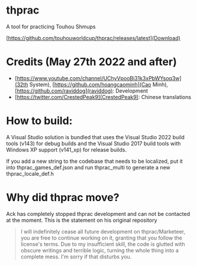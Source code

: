 # thprac
A tool for practicing Touhou Shmups

[https://github.com/touhouworldcup/thprac/releases/latest](Download)

# Credits (May 27th 2022 and after)
- [https://www.youtube.com/channel/UChyVpooBi31k3xPbWYsoq3w](32th System), [https://github.com/hoangcaominh](Cao Minh), [https://github.com/raviddog](raviddog): Development
- [https://twitter.com/CrestedPeak9](CrestedPeak9): Chinese translations

# How to build:
A Visual Studio solution is bundled that uses the Visual Studio 2022 build tools (v143) for debug builds and the Visual Studio 2017 build tools with Windows XP support (v141_xp) for release builds.

If you add a new string to the codebase that needs to be localized, put it into thprac_games_def.json and run thprac_multi to generate a new thprac_locale_def.h

# Why did thprac move?
Ack has completely stopped thprac development and can not be contacted at the moment. This is the statement on his original repository
> I will indefinitely cease all future development on thprac/Marketeer, you are free to continue working on it, granting that you follow the license's terms.
> Due to my insufficient skill, the code is glutted with obscure writings and terrible logic, turning the whole thing into a complete mess. I'm sorry if that disturbs you.
